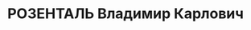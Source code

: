 ---
title: РОЗЕНТАЛЬ Владимир Карлович
description: 1898 г.р., состоял членом КПСС с 1920 года, партбилет №0990328, русский,
  образование среднее, работал директором зерносовхоза "Гигант". 22 февраля 1937 года
  бюро Сальского РК КПСС исключило Розенталь из членов КПСС, как арестованного органами
  НКВД. 14 декабря 1937 года Военной Коллегией Верховного суда СССР Розенталь был
  осужден к ВМН, а 28 апреля 1956 года той же коллегией он в судебном порядке полностью
  реабилитирован.
---